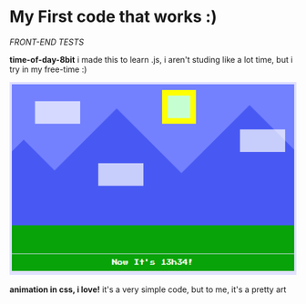 # My First code that works :)
_FRONT-END TESTS_

**time-of-day-8bit**
i made this to learn .js, i aren't studing like a lot time, but i try in my free-time :)

![gif-time-of-day](visual.png)

**animation in css, i love!**
it's a very simple code, but to me, it's a pretty art
